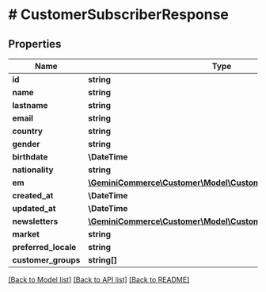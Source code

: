 # # CustomerSubscriberResponse


## Properties


Name | Type | Description | Notes
------------ | ------------- | ------------- | -------------
**id**| **string** |   | [optional]
**name**| **string** |   | [optional]
**lastname**| **string** |   | [optional]
**email**| **string** |   | [optional]
**country**| **string** |   | [optional]
**gender**| **string** |   | [optional]
**birthdate**| **\DateTime** |   | [optional]
**nationality**| **string** |   | [optional]
**em**| [**\GeminiCommerce\Customer\Model\CustomerEMFields**](CustomerEMFields.md) |   | [optional]
**created_at**| **\DateTime** |   | [optional]
**updated_at**| **\DateTime** |   | [optional]
**newsletters**| [**\GeminiCommerce\Customer\Model\CustomerNewsletterResponse[]**](CustomerNewsletterResponse.md) |   | [optional]
**market**| **string** |   | [optional]
**preferred_locale**| **string** |   | [optional]
**customer_groups**| **string[]** |   | [optional]


[[Back to Model list]](../../README.md#models) [[Back to API list]](../../README.md#endpoints) [[Back to README]](../../README.md)